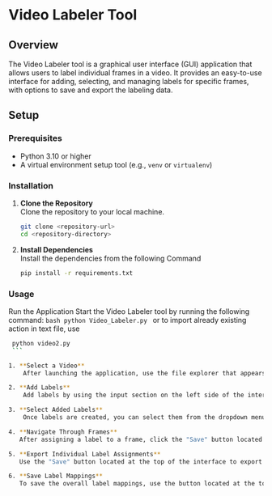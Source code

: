 # Video Labeler Tool

## Overview
The Video Labeler tool is a graphical user interface (GUI) application that allows users to label individual frames in a video. It provides an easy-to-use interface for adding, selecting, and managing labels for specific frames, with options to save and export the labeling data.

## Setup

### Prerequisites
- Python 3.10 or higher
- A virtual environment setup tool (e.g., `venv` or `virtualenv`)

### Installation

1. **Clone the Repository**  
   Clone the repository to your local machine.

   ```bash
   git clone <repository-url>
   cd <repository-directory>
   ```
2. **Install Dependencies**  
   Install the dependencies from the following Command
   ```bash
   pip install -r requirements.txt
   ```
### Usage
   Run the Application
   Start the Video Labeler tool by running the following command:
    ```bash
    python Video_Labeler.py
    ```
    or to import already existing action in text file, use 
   ```bash
    python video2.py
    ```

   1. **Select a Video**
       After launching the application, use the file explorer that appears to select the video file you wish to label.

   2. **Add Labels**
       Add labels by using the input section on the left side of the interface. This allows you to create new labels that can be assigned to specific frames in the video.

   3. **Select Added Labels**
       Once labels are created, you can select them from the dropdown menu to apply them to the current frame.

   4. **Navigate Through Frames**
      After assigning a label to a frame, click the "Save" button located near the frame navigation controls. This will save the label and automatically move to the next frame.

   5. **Export Individual Label Assignments**
      Use the "Save" button located at the top of the interface to export the label assignments for individual frames.

   6. **Save Label Mappings**
      To save the overall label mappings, use the button located at the top left of the interface. This saves all the label configurations and their assignments for the video.
